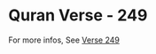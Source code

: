 # Quran Verse - 249 

For more infos, See [Verse 249](https://www.quranbookk.com/quran/search?q=249)